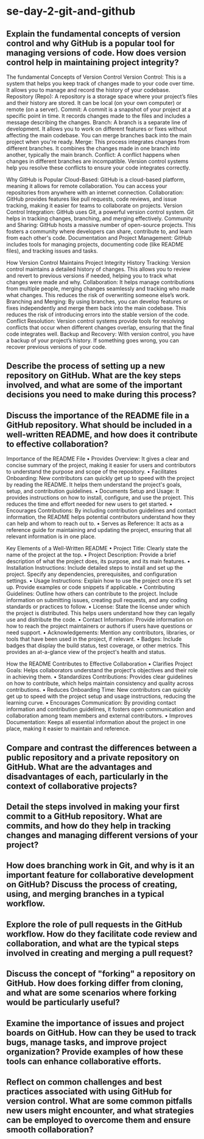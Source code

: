 # se-day-2-git-and-github
## Explain the fundamental concepts of version control and why GitHub is a popular tool for managing versions of code. How does version control help in maintaining project integrity?
The fundamental Concepts of Version Control
Version Control: This is a system that helps you keep track of changes made to your code over time. It allows you to manage and record the history of your codebase.
Repository (Repo): A repository is a storage space where your project’s files and their history are stored. It can be local (on your own computer) or remote (on a server).
Commit: A commit is a snapshot of your project at a specific point in time. It records changes made to the files and includes a message describing the changes.
Branch: A branch is a separate line of development. It allows you to work on different features or fixes without affecting the main codebase. You can merge branches back into the main project when you're ready.
Merge: This process integrates changes from different branches. It combines the changes made in one branch into another, typically the main branch.
Conflict: A conflict happens when changes in different branches are incompatible. Version control systems help you resolve these conflicts to ensure your code integrates correctly.

Why GitHub is Popular
Cloud-Based: GitHub is a cloud-based platform, meaning it allows for remote collaboration. You can access your repositories from anywhere with an internet connection.
Collaboration: GitHub provides features like pull requests, code reviews, and issue tracking, making it easier for teams to collaborate on projects.
Version Control Integration: GitHub uses Git, a powerful version control system. Git helps in tracking changes, branching, and merging effectively.
Community and Sharing: GitHub hosts a massive number of open-source projects. This fosters a community where developers can share, contribute to, and learn from each other's code.
Documentation and Project Management: GitHub includes tools for managing projects, documenting code (like README files), and tracking issues and tasks.

How Version Control Maintains Project Integrity
History Tracking: Version control maintains a detailed history of changes. This allows you to review and revert to previous versions if needed, helping you to track what changes were made and why.
Collaboration: It helps manage contributions from multiple people, merging changes seamlessly and tracking who made what changes. This reduces the risk of overwriting someone else’s work.
Branching and Merging: By using branches, you can develop features or fixes independently and merge them back into the main codebase. This reduces the risk of introducing errors into the stable version of the code.
Conflict Resolution: Version control systems provide tools for resolving conflicts that occur when different changes overlap, ensuring that the final code integrates well.
Backup and Recovery: With version control, you have a backup of your project’s history. If something goes wrong, you can recover previous versions of your code.


## Describe the process of setting up a new repository on GitHub. What are the key steps involved, and what are some of the important decisions you need to make during this process?


## Discuss the importance of the README file in a GitHub repository. What should be included in a well-written README, and how does it contribute to effective collaboration?
Importance of the README File
•	Provides Overview: It gives a clear and concise summary of the project, making it easier for users and contributors to understand the purpose and scope of the repository.
•	Facilitates Onboarding: New contributors can quickly get up to speed with the project by reading the README. It helps them understand the project's goals, setup, and contribution guidelines.
•	Documents Setup and Usage: It provides instructions on how to install, configure, and use the project. This reduces the time and effort needed for new users to get started.
•	Encourages Contributions: By including contribution guidelines and contact information, the README helps potential contributors understand how they can help and whom to reach out to.
•	Serves as Reference: It acts as a reference guide for maintaining and updating the project, ensuring that all relevant information is in one place.

Key Elements of a Well-Written README
•	Project Title: Clearly state the name of the project at the top.
•	Project Description: Provide a brief description of what the project does, its purpose, and its main features.
•	Installation Instructions: Include detailed steps to install and set up the project. Specify any dependencies, prerequisites, and configuration settings.
•	Usage Instructions: Explain how to use the project once it’s set up. Provide examples or code snippets if applicable.
•	Contributing Guidelines: Outline how others can contribute to the project. Include information on submitting issues, creating pull requests, and any coding standards or practices to follow.
•	License: State the license under which the project is distributed. This helps users understand how they can legally use and distribute the code.
•	Contact Information: Provide information on how to reach the project maintainers or authors if users have questions or need support.
•	Acknowledgements: Mention any contributors, libraries, or tools that have been used in the project, if relevant.
•	Badges: Include badges that display the build status, test coverage, or other metrics. This provides an at-a-glance view of the project's health and status.

How the README Contributes to Effective Collaboration
•	Clarifies Project Goals: Helps collaborators understand the project's objectives and their role in achieving them.
•	Standardizes Contributions: Provides clear guidelines on how to contribute, which helps maintain consistency and quality across contributions.
•	Reduces Onboarding Time: New contributors can quickly get up to speed with the project setup and usage instructions, reducing the learning curve.
•	Encourages Communication: By providing contact information and contribution guidelines, it fosters open communication and collaboration among team members and external contributors.
•	Improves Documentation: Keeps all essential information about the project in one place, making it easier to maintain and reference.

## Compare and contrast the differences between a public repository and a private repository on GitHub. What are the advantages and disadvantages of each, particularly in the context of collaborative projects?

## Detail the steps involved in making your first commit to a GitHub repository. What are commits, and how do they help in tracking changes and managing different versions of your project?

## How does branching work in Git, and why is it an important feature for collaborative development on GitHub? Discuss the process of creating, using, and merging branches in a typical workflow.

## Explore the role of pull requests in the GitHub workflow. How do they facilitate code review and collaboration, and what are the typical steps involved in creating and merging a pull request?

## Discuss the concept of "forking" a repository on GitHub. How does forking differ from cloning, and what are some scenarios where forking would be particularly useful?

## Examine the importance of issues and project boards on GitHub. How can they be used to track bugs, manage tasks, and improve project organization? Provide examples of how these tools can enhance collaborative efforts.

## Reflect on common challenges and best practices associated with using GitHub for version control. What are some common pitfalls new users might encounter, and what strategies can be employed to overcome them and ensure smooth collaboration?
